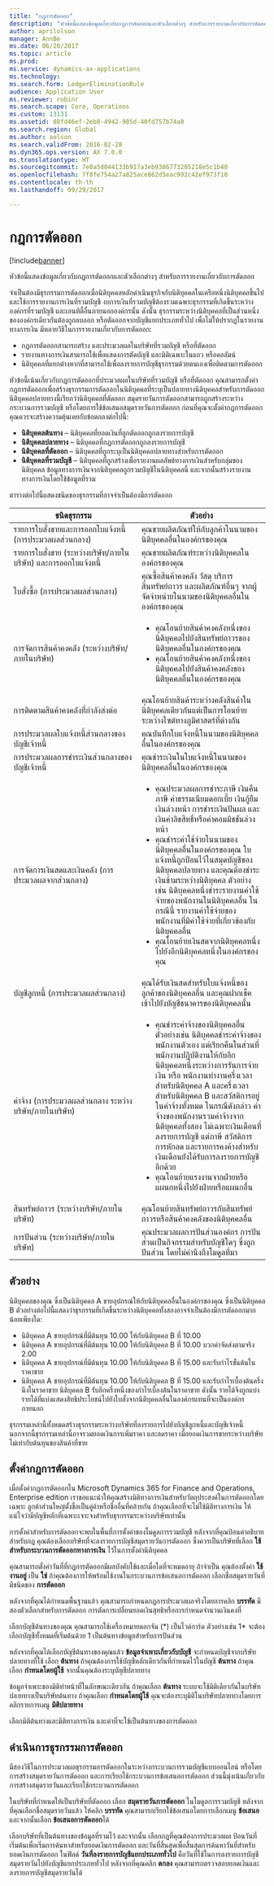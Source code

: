 ```yaml
---
title: "กฎการตัดออก"
description: "หัวข้อนี้แสดงข้อมูลเกี่ยวกับกฎการตัดออกและตัวเลือกต่างๆ สำหรับการรายงานเกี่ยวกับการตัดออก"
author: aprilolson
manager: AnnBe
ms.date: 06/20/2017
ms.topic: article
ms.prod: 
ms.service: dynamics-ax-applications
ms.technology: 
ms.search.form: LedgerEliminationRule
audience: Application User
ms.reviewer: robinr
ms.search.scope: Core, Operations
ms.custom: 13131
ms.assetid: 08fd46ef-2eb8-4942-985d-40fd757b74a8
ms.search.region: Global
ms.author: aolson
ms.search.validFrom: 2016-02-28
ms.dyn365.ops.version: AX 7.0.0
ms.translationtype: HT
ms.sourcegitcommit: 7e0a5d044133b917a3eb9386773205218e5c1b40
ms.openlocfilehash: 7f8fe754a27a825ace862d5eac992c42ef973f10
ms.contentlocale: th-th
ms.lasthandoff: 09/29/2017

---
```


# <a name="elimination-rules"></a>กฎการตัดออก

[!include[banner](../includes/banner.md)]


หัวข้อนี้แสดงข้อมูลเกี่ยวกับกฎการตัดออกและตัวเลือกต่างๆ สำหรับการรายงานเกี่ยวกับการตัดออก

จำเป็นต้องมีธุรกรรมการตัดออกเมื่อนิติบุคคลหลักดำเนินธุรกิจกับนิติบุคคลในเครือหนึ่งนิติบุคคลขึ้นไป และใช้การรายงานการเงินที่รวมบัญชี  งบการเงินที่รวมบัญชีต้องรวมเฉพาะธุรกรรมที่เกิดขึ้นระหว่างองค์กรที่รวมบัญชี และเอนทิตี้อื่นภายนอกองค์กรนั้น ดังนั้น ธุรกรรมระหว่างนิติบุคคลที่เป็นส่วนหนึ่งขององค์กรเดียวกันต้องถูกลบออก หรือตัดออกจากบัญชีแยกประเภททั่วไป เพื่อไม่ให้ปรากฏในรายงานทางการเงิน มีหลายวิธีในการรายงานเกี่ยวกับการตัดออก:

-   กฎการตัดออกสามารถสร้าง และประมวลผลในบริษัทที่รวมบัญชี หรือที่ตัดออก
-   รายงานทางการเงินสามารถใช้เพื่อแสดงการตัดบัญชี และมิติเฉพาะในแถว หรือคอลัมน์
-   นิติบุคคลที่แยกต่างหากที่สามารถใช้เพื่อลงรายการบัญชีธุรกรรมด้วยตนเองเพื่อติดตามการตัดออก

หัวข้อนี้เน้นเกี่ยวกับกฎการตัดออกที่ประมวลผลในบริษัทที่รวมบัญชี หรือที่ตัดออก คุณสามารถตั้งค่ากฎการตัดออกเพื่อสร้างธุรกรรมการตัดออกในนิติบุคคลที่ระบุเป็นปลายทางนิติบุคคลสำหรับการตัดออก นิติบุคคลปลายทางนี้เรียกว่านิติบุคคลที่ตัดออก สมุดรายวันการตัดออกสามารถถูกสร้างระหว่างกระบวนการรวมบัญชี หรือโดยการใช้ข้อเสนอสมุดรายวันการตัดออก ก่อนที่คุณจะตั้งค่ากฎการตัดออก คุณควรจะสร้างความคุ้นเคยกับข้อตกลงต่อไปนี้:

-   **นิติบุคคลต้นทาง** – นิติบุคคลที่ยอดเงินที่ถูกตัดออกถูกลงรายการบัญชี
-   **นิติบุคคลปลายทาง** – นิติบุคคลที่กฎการตัดออกถูกลงรายการบัญชี
-   **นิติบุคคลที่ตัดออก** – นิติบุคคลที่ถูกระบุเป็นนิติบุคคลปลายทางสำหรับการตัดออก
-   **นิติบุคคลที่รวมบัญชี** – นิติบุคคลที่ถูกสร้างเพื่อรายงานผลลัพธ์ทางการเงินสำหรับกลุ่มของนิติบุคคล ข้อมูลทางการเงินจากนิติบุคคลถูกรวมบัญชีในนิติบุคคลนี้ และจากนั้นสร้างรายงานทางการเงินโดยใช้ข้อมูลที่รวม

ตารางต่อไปนี้แสดงชนิดของธุรกรรมที่อาจจำเป็นต้องมีการตัดออก

<table>
<colgroup>
<col width="50%" />
<col width="50%" />
</colgroup>
<thead>
<tr class="header">
<th>ชนิดธุรกรรม</th>
<th>ตัวอย่าง</th>
</tr>
</thead>
<tbody>
<tr class="odd">
<td>รายการใบสั่งขายและการออกใบแจ้งหนี้ (การประมวลผลส่วนกลาง)</td>
<td>คุณขายผลิตภัณฑ์ให้กับลูกค้าในนามของนิติบุคคลอื่นในองค์กรของคุณ</td>
</tr>
<tr class="even">
<td>รายการใบสั่งขาย (ระหว่างบริษัท/ภายในบริษัท) และการออกใบแจ้งหนี้</td>
<td>คุณขายผลิตภัณฑ์ระหว่างนิติบุคคลในองค์กรของคุณ</td>
</tr>
<tr class="odd">
<td>ใบสั่งซื้อ (การประมวลผลส่วนกลาง)</td>
<td>คุณซื้อสินค้าคงคลัง วัสดุ บริการ สินทรัพย์ถาวร และผลิตภัณฑ์อื่นๆ จากผู้จัดจำหน่ายในนามของนิติบุคคลอื่นในองค์กรของคุณ</td>
</tr>
<tr class="even">
<td>การจัดการสินค้าคงคลัง (ระหว่างบริษัท/ภายในบริษัท)</td>
<td><ul>
<li>คุณโอนย้ายสินค้าคงคลังหนึ่งของนิติบุคคลไปยังสินทรัพย์ถาวรของนิติบุคคลอื่นในองค์กรของคุณ</li>
<li>คุณโอนย้ายสินค้าคงคลังหนึ่งของนิติบุคคลไปยังสินค้าคงคลังของนิติบุคคลอื่นในองค์กรของคุณ</li>
</ul></td>
</tr>
<tr class="odd">
<td>การติดตามสินค้าคงคลังที่กำลังส่งต่อ</td>
<td>คุณโอนย้ายสินค้าระหว่างคลังสินค้าในนิติบุคคลเดียวกันแต่เป็นการโอนย้ายระหว่างไซต์ทางภูมิศาสตร์ที่ต่างกัน</td>
</tr>
<tr class="even">
<td>การประมวลผลใบแจ้งหนี้ส่วนกลางของบัญชีเจ้าหนี้</td>
<td>คุณบันทึกใบแจ้งหนี้ในนามของนิติบุคคลอื่นในองค์กรของคุณ</td>
</tr>
<tr class="odd">
<td>การประมวลผลการชำระเงินส่วนกลางของบัญชีเจ้าหนี้</td>
<td>คุณชำระเงินในใบแจ้งหนี้ในนามของนิติบุคคลอื่นในองค์กรของคุณ</td>
</tr>
<tr class="even">
<td>การจัดการเงินสดและเงินคลัง (การประมวลผลจากส่วนกลาง)</td>
<td><ul>
<li>คุณประมวลผลการชำระภาษี เงินคืนภาษี ค่าธรรมเนียมดอกเบี้ย เงินกู้ยืม เงินล่วงหน้า การชำระเงินปันผล และเงินค่าลิขสิทธิ์หรือค่าคอมมิชชันล่วงหน้า</li>
<li>คุณชำระค่าใช้จ่ายในนามของนิติบุคคลอื่นในองค์กรของคุณ ใบแจ้งหนี้ถูกป้อนไว้ในสมุดบัญชีของนิติบุคคลปลายทาง และคุณต้องชำระเงินข้ามระหว่างนิติบุคคล ตัวอย่างเช่น นิติบุคคลหนึ่งชำระรายงานค่าใช้จ่ายของพนักงานในนิติบุคคลอื่น ในกรณีนี้ รายงานค่าใช้จ่ายของพนักงานที่มีค่าใช้จ่ายที่เกี่ยวข้องกับนิติบุคคลอื่น</li>
<li>คุณโอนย้ายเงินสดจากนิติบุคคลหนึ่งไปยังอีกนิติบุคคลหนึ่งในองค์กรของคุณ</li>
</ul></td>
</tr>
<tr class="odd">
<td>บัญชีลูกหนี้ (การประมวลผลส่วนกลาง)</td>
<td>คุณได้รับเงินสดสำหรับใบแจ้งหนี้ของลูกค้าของนิติบุคคลอื่น และคุณฝากเช็คเข้าไปยังบัญชีธนาคารของนิติบุคคลนั้น</td>
</tr>
<tr class="even">
<td>ค่าจ้าง (การประมวลผลส่วนกลาง ระหว่างบริษัท/ภายในบริษัท)</td>
<td><ul>
<li>คุณชำระค่าจ้างของนิติบุคคลอื่น ตัวอย่างเช่น นิติบุคคลชำระค่าจ้างของพนักงานตัวเอง แต่เรียกคืนในส่วนที่พนักงานปฏิบัติงานให้กับอีกนิติบุคคลหนึ่งระหว่างการรันการจ่ายเงิน หรือ พนักงานทำงานครึ่งเวลาสำหรับนิติบุคคล A และครึ่งเวลาสำหรับนิติบุคคล B และสวัสดิการอยู่ในค่าจ้างทั้งหมด ในกรณีดังกล่าว ค่าจ้างของพนักงานรวมค่าจ้างจากนิติบุคคลทั้งสอง ไม่เฉพาะเงินเดือนที่ลงรายการบัญชี แต่ภาษี สวัสดิการ การหักลด และรายการคงค้างสำหรับเงินเดือนยังได้รับการลงรายการบัญชีอีกด้วย</li>
<li>คุณโอนย้ายแรงงานจากฝ่ายหรือแผนกหนึ่งไปยังฝ่ายหรือแผนกอื่น</li>
</ul></td>
</tr>
<tr class="odd">
<td>สินทรัพย์ถาวร (ระหว่างบริษัท/ภายในบริษัท)</td>
<td>คุณโอนย้ายสินทรัพย์ถาวรกับสินทรัพย์ถาวรหรือสินค้าคงคลังของนิติบุคคลอื่น</td>
</tr>
<tr class="even">
<td>การปันส่วน (ระหว่างบริษัท/ภายในบริษัท)</td>
<td>คุณประมวลผลการปันส่วนองค์กร การปันส่วนเป็นกิจกรรมสำหรับบัญชีใดๆ ซึ่งถูกปันส่วน โดยไม่คำนึงถึงโมดูลที่มา</td>
</tr>
</tbody>
</table>

## <a name="example"></a>ตัวอย่าง
นิติบุคคลของคุณ ซึ่งเป็นนิติบุคคล A ขายอุปกรณ์ให้กับนิติบุคคลอื่นในองค์กรของคุณ ซึ่งเป็นนิติบุคคล B ตัวอย่างต่อไปนี้แสดงว่าธุรกรรมที่เกิดขึ้นระหว่างนิติบุคคลทั้งสองอาจจำเป็นต้องมีการตัดออกมากน้อยเพียงใด:

-   นิติบุคคล A ขายอุปกรณ์ที่มีต้นทุน 10.00 ให้กับนิติบุคคล B ที่ 10.00
-   นิติบุคคล A ขายอุปกรณ์ที่มีต้นทุน 10.00 ให้กับนิติบุคคล B ที่ 10.00 บวกค่าจัดส่งตามจริง 2.00
-   นิติบุคคล A ขายอุปกรณ์ที่มีต้นทุน 10.00 ให้กับนิติบุคคล B ที่ 15.00 และรับกำไรขั้นต้นในราคาขาย
-   นิติบุคคล A ขายอุปกรณ์ที่มีต้นทุน 10.00 ให้กับนิติบุคคล B ที่ 15.00 และรับกำไรเบื้องต้นครึ่งนึงในราคาขาย นิติบุคคล B รับอีกครึ่งหนึ่งของกำไรเบื้องต้นในราคาขาย ดังนั้น รายได้จึงถูกแบ่ง รายได้ที่แบ่งแสดงสิทธิประโยชน์ไปยังใบสั่งจากนิติบุคคลอื่นในองค์กรแทนที่จะเป็นองค์กรภายนอก

ธุรกรรมเหล่านี้ทั้งหมดสร้างธุรกรรมระหว่างบริษัทที่ลงรายการไปยังบัญชีลูกหนี้และบัญชีเจ้าหนี้ นอกจากนี้ธุรกรรมเหล่านี้อาจรวมยอดเงินการเพิ่มราคา และลดราคา เมื่อยอดเงินการขายระหว่างบริษัทไม่เท่ากับต้นทุนของสินค้าที่ขาย

## <a name="set-up-elimination-rules"></a>ตั้งค่ากฎการตัดออก
เมื่อตั้งค่ากฎการตัดออกใน Microsoft Dynamics 365 for Finance and Operations, Enterprise edition เราขอแนะนำให้คุณสร้างมิติทางการเงินสำหรับวัตถุประสงค์ในการตัดออกโดยเฉพาะ ลูกค้าส่วนใหญ่ตั้งชื่อเป็นคู่ค้าหรือชื่ออื่นที่คล้ายกัน ถ้าคุณเลือกที่จะไม่ใช้มิติทางการเงิน ให้แน่ใจว่ามีบัญชีหลักที่เฉพาะเจาะจงสำหรับธุรกรรมระหว่างบริษัทเท่านั้น 

การตั้งค่าสำหรับการตัดออกจะพบในพื้นที่การตั้งค่าของโมดูลการรวมบัญชี หลังจากที่คุณป้อนคำอธิบายสำหรับกฎ คุณต้องเลือกบริษัทที่จะลงรายการบัญชีสมุดรายวันการตัดออก ซึ่งควรเป็นบริษัทที่เลือก **ใช้สำหรับกระบวนการตัดออกทางการเงิน** ไว้ในการตั้งค่านิติบุคคล 

คุณสามารถตั้งค่าวันที่ที่กฎการตัดออกมีผลบังคับใช้และเมื่อใดที่จะหมดอายุ ถ้าจำเป็น คุณต้องตั้งค่า **ใช้งานอยู่** เป็น **ใช่** ถ้าคุณต้องการให้พร้อมใช้งานในกระบวนการข้อเสนอการตัดออก เลือกชื่อสมุดรายวันที่มีชนิดของ **การตัดออก**

หลังจากที่คุณได้กำหนดพื้นฐานแล้ว คุณสามารถกำหนดกฎการประมวลผลจริงโดยการคลิก **บรรทัด** มีสองตัวเลือกสำหรับการตัดออก การตัดการเปลี่ยนยอดเงินสุทธิหรือการกำหนดจำนวนเงินคงที่ 

เลือกบัญชีต้นทางของคุณ คุณสามารถใช้เครื่องหมายดอกจัน (\*) เป็นไวด์การ์ด ตัวอย่างเช่น 1\* จะต้องเลือกบัญชีทั้งหมดที่เริ่มต้นด้วย 1 เป็นต้นทางข้อมูลสำหรับการปันส่วน 

หลังจากที่คุณได้เลือกบัญชีต้นทางของคุณแล้ว **ข้อมูลจำเพาะเกี่ยวกับบัญชี** จะกำหนดบัญชีจากบริษัทปลายทางที่ใช้ เลือก **ต้นทาง** ถ้าคุณต้องการใช้บัญชีหลักเดียวกันที่กำหนดไว้ในบัญชี **ต้นทาง** ถ้าคุณเลือก **กำหนดโดยผู้ใช้** จากนั้นคุณต้องระบุบัญชีปลายทาง 

ข้อมูลจำเพาะของมิติทำหน้าที่ในลักษณะเดียวกัน ถ้าคุณเลือก **ต้นทาง** ระบบจะใช้มิติเดียวกันในบริษัทปลายทางเป็นบริษัทต้นทาง ถ้าคุณเลือก **กำหนดโดยผู้ใช้** คุณจะต้องระบุมิติในบริษัทปลายทางโดยการคลิกรายการเมนู **มิติปลายทาง** 

เลือกมิติต้นทางและมิติทางการเงิน และค่าที่จะใช้เป็นต้นทางของการตัดออก

## <a name="process-elimination-transactions"></a>ดำเนินการธุรกรรมการตัดออก
มีสองวิธีในการประมวลผลธุรกรรมการตัดออกในระหว่างกระบวนการรวมบัญชีแบบออนไลน์ หรือโดยการสร้างสมุดรายวันการตัดออก และการเรียกใช้กระบวนการข้อเสนอการตัดออก ส่วนนี้มุ่งเน้นเกี่ยวกับการสร้างสมุดรายวันและเรียกใช้กระบวนการตัดออก 

ในบริษัทที่กำหนดให้เป็นบริษัทที่ตัดออก เลือก **สมุดรายวันการตัดออก** ในโมดูลการรวมบัญชี หลังจากที่คุณเลือกชื่อสมุดรายวันแล้ว ให้คลิก **บรรทัด** คุณสามารถเรียกใช้ข้อเสนอโดยการเลือกเมนู **ข้อเสนอ** และจากนั้นเลือก **ข้อเสนอการตัดออก**ได้

เลือกบริษัทที่เป็นต้นทางของข้อมูลที่รวมไว้ และจากนั้น เลือกกฎที่คุณต้องการประมวลผล ป้อนวันที่เริ่มต้นเพื่อเริ่มการค้นหาสำหรับยอดเงินการตัดออก และวันที่สิ้นสุดเพื่อสิ้นสุดการค้นหาวันที่สำหรับยอดเงินการตัดออก ในฟิลด์ **วันที่ลงรายการบัญชีแยกประเภททั่วไป** คือวันที่ใช้ในการลงรายการบัญชีสมุดรายวันไปยังบัญชีแยกประเภททั่วไป หลังจากที่คุณคลิก **ตกลง** คุณสามารถตรวจสอบยอดเงินและลงรายการบัญชีสมุดรายวันได้




